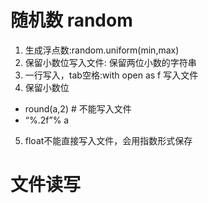# 随机数 random
1. 生成浮点数:random.uniform(min,max)
2. 保留小数位写入文件: 保留两位小数的字符串
3. 一行写入，tab空格:with open as f 写入文件
4. 保留小数位
* round(a,2) # 不能写入文件
* “%.2f”% a
5. float不能直接写入文件，会用指数形式保存
# 文件读写
[](https://www.cnblogs.com/ymjyqsx/p/6554817.html)